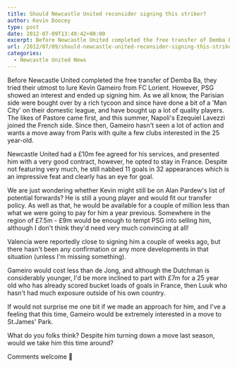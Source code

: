 ```yaml
---
title: Should Newcastle United reconsider signing this striker?
author: Kevin Doocey
type: post
date: 2012-07-09T13:49:42+00:00
excerpt: Before Newcastle United completed the free transfer of Demba Ba, they tried their utmost to lure Kevin Gameiro from FC Lorient. However, PSG showed an interest and ended up..
url: /2012/07/09/should-newcastle-united-reconsider-signing-this-striker/
categories:
  - Newcastle United News
---
```


Before Newcastle United completed the free transfer of Demba Ba, they tried their utmost to lure Kevin Gameiro from FC Lorient. However, PSG showed an interest and ended up signing him. As we all know, the Parisian side were bought over by a rich tycoon and since have done a bit of a 'Man City' on their domestic league, and have bought up a lot of quality players. The likes of Pastore came first, and this summer, Napoli's Ezequiel Lavezzi joined the French side. Since then, Gameiro hasn't seen a lot of action and wants a move away from Paris with quite a few  clubs interested in the 25 year-old.

Newcastle United had a £10m fee agreed for his services, and presented him with a very good contract, however, he opted to stay in France. Despite not featuring very much, he still nabbed 11 goals in 32 appearances which is an impressive feat and clearly has an eye for goal.

We are just wondering whether Kevin might still be on Alan Pardew's list of potential forwards? He is still a young player and would fit our transfer policy. As well as that, he would be available for a couple of million less than what we were going to pay for him a year previous. Somewhere in the region of £7.5m - £9m would be enough to tempt PSG into selling him, although I don't think they'd need very much convincing at all!

Valencia were reportedly close to signing him a couple of weeks ago, but there hasn't been any confirmation or any more developments in that situation (unless I'm missing something).

Gameiro would cost less than de Jong, and although the Dutchman is considerably younger, I'd be more inclined to part with £7m for a 25 year old who has already scored bucket loads of goals in France, then Luuk who hasn't had much exposure outside of his own country.

If would not surprise me one bit if we made an approach for him, and I've a feeling that this time, Gameiro would be extremely interested in a move to St.James' Park.

What do you folks think? Despite him turning down a move last season, would we take him this time around?

Comments welcome 🙂
